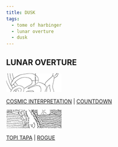 ```yaml
---
title: DUSK
tags:
  - tome of harbinger
  - lunar overture
  - dusk
---
```

## LUNAR OVERTURE

[![countdown](countdown-t.png)](countdown)

[COSMIC INTERPRETATION](cosmic-interpretation) | [COUNTDOWN](countdown)

[![rogue](rogue-t.png)](rogue)

[TOPI TAPA](topi-tapa) | [ROGUE](rogue)
